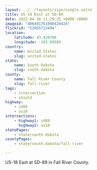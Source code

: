 ```yaml
---
layout: ../../layouts/sign/single.astro
title: US-18 East at SD-89
date: 2022-04-30 11:29:25 +0000 +0000
imageid: "406401761008429424"
flickrid: "52055722494"
location:
    latitude: 43.429398
    longitude: -103.69589
country:
    name: United States
    slug: united-states
state:
    name: South Dakota
    slug: south-dakota
county:
    name: Fall River County
    slug: fall-river
tags:
    - intersection
    - shield
highway:
    - sd89
    - us18
intersections:
    - highway1: sd89
      highway2: us18
statePages:
    - state/south-dakota
countyPages:
    - state/south-dakota/fall-river

---
```

US-18 East at SD-89 in Fall River County.